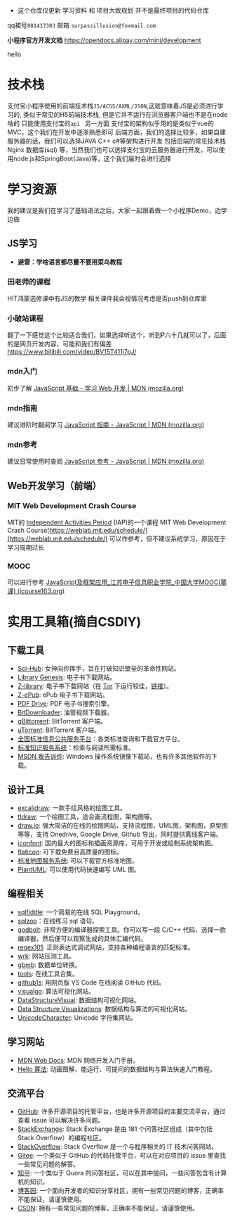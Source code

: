 * 这个仓库仅更新 学习资料 和 项目大致规划 并不是最终项目的代码仓库

qq裙号`881417303`
邮箱 `surpassillusion@foxmail.com`

**小程序官方开发文档** https://opendocs.alipay.com/mini/development

hello
# 技术栈

支付宝小程序使用的前端技术栈`JS/ACSS/AXML/JSON`,这就意味着JS是必须进行学习的, 类似于常见的H5前端技术栈, 但是它并不运行在浏览器客户端也不是在node啥的 只能使用支付宝的`api `
另一方面 支付宝的架构似乎用的是类似于vue的MVC，这个我们在开发中逐渐熟悉即可
后端方面，我们的选择比较多，如果自建服务器的话，我们可以选择JAVA C++ c#等架构进行开发 包括后端的常见技术栈Nginx 数据库(sql) 等，当然我们也可以选择支付宝的云服务器进行开发，可以使用node.js和SpringBoot(Java)等，这个我们届时会进行选择

# 学习资源

我的建议是我们在学习了基础语法之后，大家一起跟着做一个小程序Demo，边学边做

## JS学习
* **避雷：学啥语言都尽量不要用菜鸟教程**
### 田老师的课程
HIT鸿蒙选修课中有JS的教学
相关课件我会视情况考虑是否push到仓库里

### 小破站课程
翻了一下感觉这个比较适合我们，如果选择听这个，听到P六十几就可以了，后面的是网页开发内容，可能和我们有偏差
https://www.bilibili.com/video/BV15T411j7pJ/

### mdn入门
初步了解
[JavaScript 基础 - 学习 Web 开发 | MDN (mozilla.org)](https://developer.mozilla.org/zh-CN/docs/Learn/Getting_started_with_the_web/JavaScript_basics)
### mdn指南
建议进阶时翻阅学习
[JavaScript 指南 - JavaScript | MDN (mozilla.org)](https://developer.mozilla.org/zh-CN/docs/Web/JavaScript/Guide)
### mdn参考
建议日常使用时查阅
[JavaScript 参考 - JavaScript | MDN (mozilla.org)](https://developer.mozilla.org/zh-CN/docs/Web/JavaScript/Reference)


## Web开发学习（前端）

### MIT Web Development Crash Course
MIT的 [Independent Activities Period](https://elo.mit.edu/iap/) (IAP)的一个课程
MIT Web Development Crash Course[https://weblab.mit.edu/schedule/](https://weblab.mit.edu/schedule/)
可以作参考，但不建议系统学习，原因在于学习周期过长

### MOOC
可以进行参考
[JavaScript及框架应用_江苏电子信息职业学院_中国大学MOOC(慕课) (icourse163.org)](https://www.icourse163.org/course/HCIT-1206706828)

# 实用工具箱(摘自CSDIY)

## 下载工具

- [Sci-Hub](https://sci-hub.se/): 女神向你挥手，旨在打破知识壁垒的革命性网站。
- [Library Genesis](http://libgen.is/): 电子书下载网站。
- [Z-library](https://zlibrary-global.se/): 电子书下载网站（在 [Tor](https://www.torproject.org/) 下运行较佳，[链接](http://loginzlib2vrak5zzpcocc3ouizykn6k5qecgj2tzlnab5wcbqhembyd.onion/)）。
- [Z-ePub](https://z-epub.com/): ePub 电子书下载网站。
- [PDF Drive](https://www.pdfdrive.com/): PDF 电子书搜索引擎。
- [BitDownloader](https://bitdownloader.io/): 油管视频下载器。
- [qBittorrent](https://www.qbittorrent.org/download.php): BitTorrent 客户端。
- [uTorrent](https://www.utorrent.com/): BitTorrent 客户端。
- [全国标准信息公共服务平台](https://std.samr.gov.cn/)：各类标准查询和下载官方平台。
- [标准知识服务系统](http://www.standards.com.cn/)：检索与阅读所需标准。
- [MSDN,我告诉你](https://msdn.itellyou.cn/): Windows 操作系统镜像下载站，也有许多其他软件的下载。

## 设计工具

- [excalidraw](https://excalidraw.com/): 一款手绘风格的绘图工具。
- [tldraw](https://www.tldraw.com/): 一个绘图工具，适合画流程图，架构图等。
- [draw.io](https://app.diagrams.net/): 强大简洁的在线的绘图网站，支持流程图，UML图，架构图，原型图等等，支持 Onedrive, Google Drive, Github 导出，同时提供离线客户端。
- [iconfont](https://www.iconfont.cn/): 国内最大的图标和插画资源库，可用于开发或绘制系统架构图。
- [flaticon](https://www.flaticon.com/): 可下载免费且高质量的图标。
- [标准地图服务系统](http://bzdt.ch.mnr.gov.cn/): 可以下载官方标准地图。
- [PlantUML](https://plantuml.com/zh/): 可以使用代码快速编写 UML 图。

## 编程相关

- [sqlfiddle](http://www.sqlfiddle.com/): 一个简易的在线 SQL Playground。
- [sqlzoo](https://sqlzoo.net/wiki/SQL_Tutorial)：在线练习 sql 语句。
- [godbolt](https://godbolt.org/): 非常方便的编译器探索工具。你可以写一段 C/C++ 代码，选择一款编译器，然后便可以观察生成的具体汇编代码。
- [regex101](https://regex101.com/): 正则表达式调试网站，支持各种编程语言的匹配标准。
- [wrk](https://github.com/wg/wrk): 网站压测工具。
- [gbmb](https://www.gbmb.org/): 数据单位转换。
- [tools](https://tools.fun/): 在线工具合集。
- [github1s](https://github1s.com/): 用网页版 VS Code 在线阅读 GitHub 代码。
- [visualgo](https://visualgo.net/en): 算法可视化网站。
- [DataStructureVisual](http://www.rmboot.com/): 数据结构可视化网站。
- [Data Structure Visualizations](https://www.cs.usfca.edu/~galles/visualization/Algorithms.html): 数据结构与算法的可视化网站。
- [UnicodeCharacter](https://unicode-table.com/en/): Unicode 字符集网站。

## 学习网站

- [MDN Web Docs](https://developer.mozilla.org/zh-CN/docs/Learn): MDN 网络开发入门手册。
- [Hello 算法](https://www.hello-algo.com/): 动画图解、能运行、可提问的数据结构与算法快速入门教程。

## 交流平台

- [GitHub](https://github.com/): 许多开源项目的托管平台，也是许多开源项目的主要交流平台，通过查看 issue 可以解决许多问题。
- [StackExchange](https://stackexchange.com/): Stack Exchange 是由 181 个问答社区组成（其中包括 Stack Overflow）的编程社区。
- [StackOverflow](https://stackoverflow.com/): Stack Overflow 是一个与程序相关的 IT 技术问答网站。
- [Gitee](https://gitee.com/): 一个类似于 GitHub 的代码托管平台，可以在对应项目的 issue 里查找一些常见问题的解答。
- [知乎](https://www.zhihu.com/): 一个类似于 Quora 的问答社区，可以在其中提问，一些问答包含有计算机的知识。
- [博客园](https://www.cnblogs.com/): 一个面向开发者的知识分享社区，拥有一些常见问题的博客，正确率不能保证，请谨慎使用。
- [CSDN](https://blog.csdn.net/): 拥有一些常见问题的博客，正确率不能保证，请谨慎使用。



